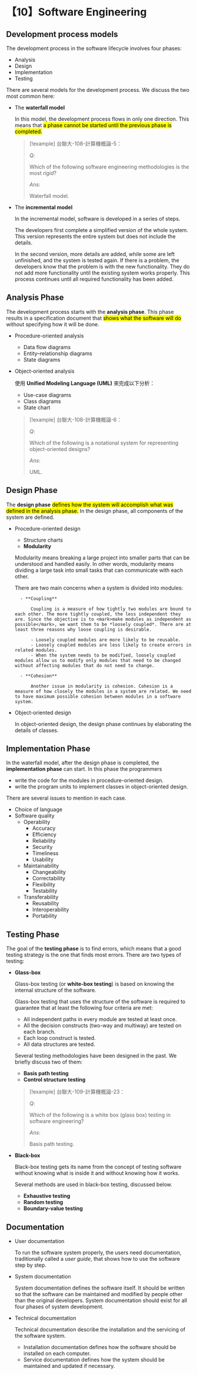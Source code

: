 # 【10】Software Engineering

## Development process models

The development process in the software lifecycle involves four phases:

- Analysis
- Design
- Implementation
- Testing

There are several models for the development process. We discuss the two most common here:

- The **waterfall model**

    In this model, the development process flows in only one direction. This means that <mark>a phase cannot be started until the previous phase is completed.</mark>

    > [!example]
    > 台聯大-108-計算機概論-5：
    >
    > $Q:$
    >
    > Which of the following software engineering methodologies is the most *rigid*?
    >
    > $Ans:$
    >
    > Waterfall model.

- The **incremental model**

    In the incremental model, software is developed in a series of steps.

    The developers first complete a simplified version of the whole system. This version represents the entire system but does not include the details.

    In the second version, more details are added, while some are left unfinished, and the system is tested again. If there is a problem, the developers know that the problem is with the new functionality. They do not add more functionality until the existing system works properly. This process continues until all required functionality has been added.

## Analysis Phase

The development process starts with the **analysis phase**. This phase results in a specification document that <mark>shows what the software will do</mark> without specifying how it will be done.

- Procedure-oriented analysis
    - Data flow diagrams
    - Entity–relationship diagrams
    - State diagrams
- Object-oriented analysis

    使用 **Unified Modeling Language (UML)** 來完成以下分析：

    <p>
    <ul>
        <li>Use-case diagrams</li>
        <li>Class diagrams</li>
        <li>State chart</li>
    </ul>
    </p>

    > [!example]
    > 台聯大-108-計算機概論-6：
    >
    > $Q:$
    >
    > Which of the following is a notational system for representing object-oriented designs?
    >
    > $Ans:$
    >
    > UML.

## Design Phase

The **design phase** <mark>defines how the system will accomplish what was defined in the analysis phase.</mark> In the design phase, all components of the system are defined.

- Procedure-oriented design
    - Structure charts
    - **Modularity**

    Modularity means breaking a large project into smaller parts that can be understood and handled easily. In other words, modularity means dividing a large task into small tasks that can communicate with each other.

    There are two main concerns when a system is divided into modules:

        - **Coupling**

            Coupling is a measure of how tightly two modules are bound to each other. The more tightly coupled, the less independent they are. Since the objective is to <mark>make modules as independent as possible</mark>, we want them to be *loosely coupled*. There are at least three reasons why loose coupling is desirable.

            - Loosely coupled modules are more likely to be reusable.
            - Loosely coupled modules are less likely to create errors in related modules.
            - When the system needs to be modified, loosely coupled modules allow us to modify only modules that need to be changed without affecting modules that do not need to change.

        - **Cohesion**

            Another issue in modularity is cohesion. Cohesion is a measure of how closely the modules in a system are related. We need to have maximum possible cohesion between modules in a software system.

- Object-oriented design

    In object-oriented design, the design phase continues by elaborating the details of classes.

## Implementation Phase

In the waterfall model, after the design phase is completed, the **implementation phase** can start. In this phase the programmers

- write the code for the modules in procedure-oriented design.
- write the program units to implement classes in object-oriented design.

There are several issues to mention in each case.

- Choice of language
- Software quality
    - Operability
        - Accuracy
        - Efficiency
        - Reliability
        - Security
        - Timeliness
        - Usability
    - Maintainability
        - Changeability
        - Correctability
        - Flexibility
        - Testability
    - Transferability
        - Reusability
        - Interoperability
        - Portability

## Testing Phase

The goal of the **testing phase** is to find errors, which means that a good testing strategy is the one that finds most errors. There are two types of testing:

- **Glass-box**

    Glass-box testing (or **white-box testing**) is based on knowing the internal structure of the software.

    Glass-box testing that uses the structure of the software is required to guarantee that at least the following four criteria are met:

    <ul>
        <li>All independent paths in every module are tested at least once.</li>
        <li>All the decision constructs (two-way and multiway) are tested on each branch.</li>
        <li>Each loop construct is tested.</li>
        <li>All data structures are tested.</li>
    </ul>

    Several testing methodologies have been designed in the past. We briefly discuss two of them:

    <p>
    <ul>
        <li><strong>Basis path testing</strong></li>
        <li><strong>Control structure testing</strong></li>
    </ul>
    </p>

    > [!example]
    > 台聯大-109-計算機概論-23：
    >
    > $Q:$
    >
    > Which of the following is a white box (glass box) testing in software engineering?
    >
    > $Ans:$
    >
    > Basis path testing.

- **Black-box**

    Black-box testing gets its name from the concept of testing software without knowing what is inside it and without knowing how it works.

    Several methods are used in black-box testing, discussed below.

    - **Exhaustive testing**
    - **Random testing**
    - **Boundary-value testing**

## Documentation

- User documentation

    To run the software system properly, the users need documentation, traditionally called a *user guide*, that shows how to use the software step by step.

- System documentation

    System documentation defines the software itself. It should be written so that the software can be maintained and modified by people other than the original developers. System documentation should exist for all four phases of system development.

- Technical documentation

    Technical documentation describe the installation and the servicing of the software system.

    - Installation documentation defines how the software should be installed on each computer.
    - Service documentation defines how the system should be maintained and updated if necessary.
